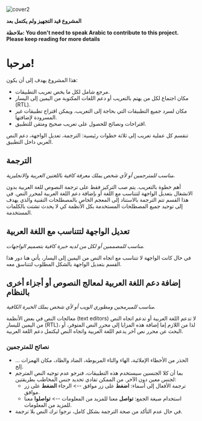 ![cover2](https://user-images.githubusercontent.com/113269113/189508505-3aa33230-d6e8-4fb7-99a6-7f2733251510.png)


**المشروع قيد التجهيز ولم يكتمل بعد**

**ملاحظة: You don't need to speak Arabic to contribute to this project. Please keep reading for more details**

# مرحبا!
هذا المشروع يهدف إلى أن يكون:
- مرجع شامل لكل ما يخص تعريب التطبيقات.
- مكان اجتماع لكل من يهتم بالتعريب أو دعم اللغات المكتوبة من اليمين إلى اليسار (RTL).
- مكان لسرد جميع التطبيقات التي بحاجة إلى التعريب، ويمكن اقتراح تطبيقات غير المسرودة لإضافتها.
- اقتراحات ونصائح للحصول على تعريب صحيح ومتقن للتطبيق.

تنقسم كل عملية تعريب إلى ثلاثة خطوات رئيسية: الترجمة، تعديل الواجهة، دعم النص العربي داخل التطبيق.

## الترجمة
*مناسب للمترجمين أو لأي شخص يملك معرفة كافية باللغتين العربية والانجليزية.*

أهم خطوة بالتعريب.
يتم صب التركيز فقط على ترجمة النصوص للغة العربية بدون الانشغال بتعديل الواجهة لتتناسب مع اللغة أو بإضافة دعم اللغة العربية لمحرر النص.
في هذا القسم تتم الترجمة بالاستناد إلى المعجم الخاص بالمصطلحات التقنية والذي يهدف إلى توحيد جميع المصطلحات المستخدمة بكل الأنظمة كي لا يحدث تشتت بالكلمات المستخدمة.

## تعديل الواجهة لتتناسب مع اللغة العربية
*مناسب للمصممين أو لكل من لديه خبرة كافية بتصميم الواجهات.*

في حال كانت الواجهة لا تتناسب مع اتجاه النص من اليمين إلى اليسار، يأتي هنا دور هذا القسم بتعديل الواجهة بالشكل المطلوب لتتناسق معه.

## إضافة دعم اللغة العربية لمعالج النصوص أو أجزاء أخرى بالنظام
*مناسب للمبرمجين ومطوري الويب أو لأي شخص يملك الخبرة الكافية.*

معالجات النص في بعض الأنظمة (text editors) لا تدعم اللغة العربية أو تدعم اتجاه النص من اليمين لليسار (RTL)، لذا من اللازم إما إضافة هذه المزايا إلى محرر النص المتوفر، أو البحث عن محرر نص آخر يدعم اللغة العربية واتجاه النص ليكتمل دعم اللغة العربية.

### نصائح للمترجمين
- الحذر من الأخطاء الإملائية، الهاء والتاء المربوطة، الضاد والظاد، مكان الهمزات ... إلخ.
- بما أن كلا الجنسين سيستخدم هذه التطبيقات، فنرجو عدم توجيه النص المترجم لجنس معين دون الآخر. من الممكن تفادي تحديد جنس المخاطب بطريقتين:
  - ترجمة الأفعال إلى أسماء: **اضغط** على زر موافق --> الرجاء **الضغط** على زر موافق.
  - استخدام صيغة الجمع: **تواصل** معنا للمزيد من المعلومات --> **تواصلوا** معنا للمزيد من المعلومات.
- في حال عدم التأكد من صحة الترجمة بشكل كامل، نرجوا ترك النص بلا ترجمة.
